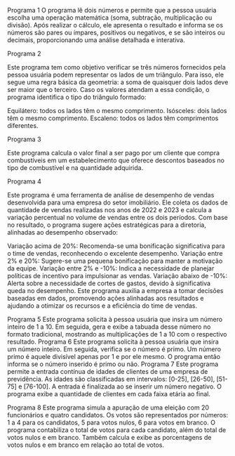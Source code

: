 Programa 1 
O programa lê dois números e permite que a pessoa usuária escolha uma operação matemática (soma, subtração, multiplicação ou divisão). Após realizar o cálculo, ele apresenta o resultado e informa se os números são pares ou ímpares, positivos ou negativos, e se são inteiros ou decimais, proporcionando uma análise detalhada e interativa.

Programa 2

Este programa tem como objetivo verificar se três números fornecidos pela pessoa usuária podem representar os lados de um triângulo. Para isso, ele segue uma regra básica da geometria: a soma de quaisquer dois lados deve ser maior que o terceiro. Caso os valores atendam a essa condição, o programa identifica o tipo do triângulo formado:

Equilátero: todos os lados têm o mesmo comprimento.
Isósceles: dois lados têm o mesmo comprimento.
Escaleno: todos os lados têm comprimentos diferentes.

Programa 3

Este programa calcula o valor final a ser pago por um cliente que compra combustíveis em um estabelecimento que oferece descontos baseados no tipo de combustível e na quantidade adquirida.

Programa 4 

Este programa é uma ferramenta de análise de desempenho de vendas desenvolvida para uma empresa do setor imobiliário. Ele coleta os dados de quantidade de vendas realizadas nos anos de 2022 e 2023 e calcula a variação percentual no volume de vendas entre os dois períodos. Com base no resultado, o programa sugere ações estratégicas para a diretoria, alinhadas ao desempenho observado:

Variação acima de 20%: Recomenda-se uma bonificação significativa para o time de vendas, reconhecendo o excelente desempenho.
Variação entre 2% e 20%: Sugere-se uma pequena bonificação para manter a motivação da equipe.
Variação entre 2% e -10%: Indica a necessidade de planejar políticas de incentivo para impulsionar as vendas.
Variação abaixo de -10%: Alerta sobre a necessidade de cortes de gastos, devido à significativa queda no desempenho.
Este programa auxilia a empresa a tomar decisões baseadas em dados, promovendo ações alinhadas aos resultados e ajudando a otimizar os recursos e a eficiência do time de vendas.

Programa 5
Este programa solicita à pessoa usuária que insira um número inteiro de 1 a 10. Em seguida, gera e exibe a tabuada desse número no formato tradicional, mostrando as multiplicações de 1 a 10 com o respectivo resultado.
Programa 6
Este programa solicita à pessoa usuária que insira um número inteiro. Em seguida, verifica se o número é primo. Um número primo é aquele divisível apenas por 1 e por ele mesmo. O programa então informa se o número inserido é primo ou não.
Programa 7
Este programa permite a entrada contínua de idades de clientes de uma empresa de previdência. As idades são classificadas em intervalos: [0-25], [26-50], [51-75] e [76-100]. A entrada é finalizada ao se inserir um número negativo. O programa exibe a quantidade de clientes em cada faixa etária ao final.

Programa 8
Este programa simula a apuração de uma eleição com 20 funcionários e quatro candidatos. Os votos são representados por números:
1 a 4 para os candidatos,
5 para votos nulos,
6 para votos em branco.
O programa contabiliza o total de votos para cada candidato, além do total de votos nulos e em branco. Também calcula e exibe as porcentagens de votos nulos e em branco em relação ao total de votos.

